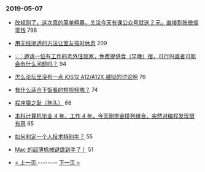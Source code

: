 ### 2019-05-07 
- [改规则了，这次真的简单粗暴，关注今天有课公众号就送 2 元，直接到账微信零钱](https://www.v2ex.com/t/561656) 798
- [用无线渗透的方法让室友按时休息](https://www.v2ex.com/t/561607) 209
- [💡：邀请一位有工作的老外住我家，免费提供食（早晚）宿，可行吗或者可能会有什么问题吗？](https://www.v2ex.com/t/561800) 94
- [怎么论坛里没有一点 iOS12 A12/A12X 越狱的讨论啊](https://www.v2ex.com/t/561732) 76
- [有什么适合下饭看的短视频嘛？](https://www.v2ex.com/t/561743) 74
- [程序猿之耻（狗头）](https://www.v2ex.com/t/561643) 66
- [本科计算机毕业 4 年，工作 4 年，今天刚学会排列组合，突然对编程发现很有用](https://www.v2ex.com/t/561711) 65
- [如何判定一个人技术特别牛？](https://www.v2ex.com/t/561791) 55
- [Mac 的超薄机械键盘到手了！](https://www.v2ex.com/t/561621) 51 

- [ < 上一页 ](https://github.com/able8/v2ex-hot-record/blob/master/2019-05-06.md) -------- [ 下一页 > ](https://github.com/able8/v2ex-hot-record/blob/master/2019-05-08.md)